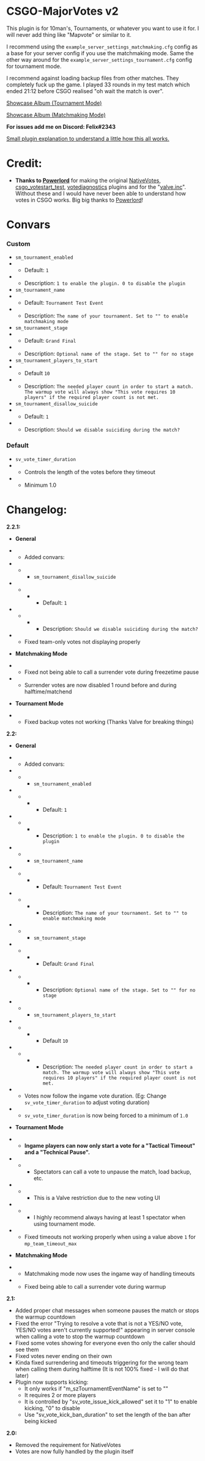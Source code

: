 # CSGO-MajorVotes v2

This plugin is for 10man's, Tournaments, or whatever you want to use it for. I will never add thing like "Mapvote" or similar to it.

I recommend using the `example_server_settings_matchmaking.cfg` config as a base for your server config if you use the matchmaking mode. Same the other way around for the `example_server_settings_tournament.cfg` config for tournament mode.

I recommend against loading backup files from other matches. They completely fuck up the game. I played 33 rounds in my test match which ended 21:12 before CSGO realised "oh wait the match is over".

[Showcase Album (Tournament Mode)](https://imgur.com/a/sZoTdYM)

[Showcase Album (Matchmaking Mode)](https://imgur.com/a/MPkMFGn)

**For issues add me on Discord: Felix#2343**

[Small plugin explanation to understand a little how this all works.](pluginExplanation.md)

# Credit:
- **Thanks to [Powerlord](https://forums.alliedmods.net/member.php?u=38996)** for making the original [NativeVotes](https://forums.alliedmods.net/showthread.php?t=208008), [csgo_votestart_test](https://github.com/powerlord/sourcemod-nativevotes/blob/master/addons/sourcemod/scripting/csgo_votestart_test.sp), [votediagnostics](https://github.com/powerlord/sourcemod-nativevotes/blob/master/addons/sourcemod/scripting/votediagnostics.sp) plugins and for the "[valve.inc](https://github.com/powerlord/sourcemod-tf2-scramble/blob/master/addons/sourcemod/scripting/include/valve.inc)". Without these and I would have never been able to understand how votes in CSGO works. Big big thanks to [Powerlord](https://forums.alliedmods.net/member.php?u=38996)!

# Convars
### Custom
- `sm_tournament_enabled`
- - Default: `1`
- - Description: `1 to enable the plugin. 0 to disable the plugin`
- `sm_tournament_name`
- - Default: `Tournament Test Event`
- - Description: `The name of your tournament. Set to "" to enable matchmaking mode`
- `sm_tournament_stage`
- - Default: `Grand Final`
- - Description: `Optional name of the stage. Set to "" for no stage`
- `sm_tournament_players_to_start`
- - Default `10`
- - Description: `The needed player count in order to start a match. The warmup vote will always show "This vote requires 10 players" if the required player count is not met.`
- `sm_tournament_disallow_suicide`
- - Default: `1`
- - Description: `Should we disable suiciding during the match?`

### Default
- `sv_vote_timer_duration`
- - Controls the length of the votes before they timeout
- - Minimum 1.0

# Changelog:

**2.2.1:**
- **General**
- - Added convars:
- - - `sm_tournament_disallow_suicide`
- - - - Default: `1`
- - - - Description: `Should we disable suiciding during the match?`
- - Fixed team-only votes not displaying properly

- **Matchmaking Mode**
- - Fixed not being able to call a surrender vote during freezetime pause
- - Surrender votes are now disabled 1 round before and during halftime/matchend

- **Tournament Mode**
- - Fixed backup votes not working (Thanks Valve for breaking things)

**2.2:**
- **General**
- - Added convars:
- - - `sm_tournament_enabled`
- - - - Default: `1`
- - - - Description: `1 to enable the plugin. 0 to disable the plugin`
- - - `sm_tournament_name`
- - - - Default: `Tournament Test Event`
- - - - Description: `The name of your tournament. Set to "" to enable matchmaking mode`
- - - `sm_tournament_stage`
- - - - Default: `Grand Final`
- - - - Description: `Optional name of the stage. Set to "" for no stage`
- - - `sm_tournament_players_to_start`
- - - - Default `10`
- - - - Description: `The needed player count in order to start a match. The warmup vote will always show "This vote requires 10 players" if the required player count is not met.`
- - Votes now follow the ingame vote duration. (Eg: Change `sv_vote_timer_duration` to adjust voting duration)
- - `sv_vote_timer_duration` is now being forced to a minimum of `1.0`

- **Tournament Mode**
- - **Ingame players can now only start a vote for a "Tactical Timeout" and a "Technical Pause".**
- - - Spectators can call a vote to unpause the match, load backup, etc.
- - - This is a Valve restriction due to the new voting UI
- - - I highly recommend always having at least 1 spectator when using tournament mode.
- - Fixed timeouts not working properly when using a value above `1` for  `mp_team_timeout_max`

- **Matchmaking Mode**
- - Matchmaking mode now uses the ingame way of handling timeouts
- - Fixed being able to call a surrender vote during warmup

**2.1:**
- Added proper chat messages when someone pauses the match or stops the warmup countdown
- Fixed the error "Trying to resolve a vote that is not a YES/NO vote, YES/NO votes aren't currently supported!" appearing in server console when calling a vote to stop the warmup countdown
- Fixed some votes showing for everyone even tho only the caller should see them
- Fixed votes never ending on their own
- Kinda fixed surrendering and timeouts triggering for the wrong team when calling them during halftime (It is not 100% fixed - I will do that later)
- Plugin now supports kicking:
	- It only works if "m_szTournamentEventName" is set to ""
	- It requires 2 or more players
	- It is controlled by "sv_vote_issue_kick_allowed" set it to "1" to enable kicking, "0" to disable
	- Use "sv_vote_kick_ban_duration" to set the length of the ban after being kicked

**2.0:**
- Removed the requirement for NativeVotes
- Votes are now fully handled by the plugin itself
